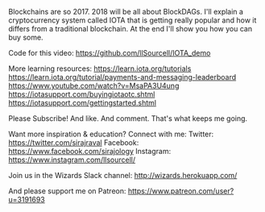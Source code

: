 Blockchains are so 2017. 2018 will be all about BlockDAGs. I'll explain a cryptocurrency system called IOTA that is getting really popular and how it differs from a traditional blockchain. At the end I'll show you how you can buy some. 

Code for this video:
https://github.com/llSourcell/IOTA_demo

More learning resources:
https://learn.iota.org/tutorials
https://learn.iota.org/tutorial/payments-and-messaging-leaderboard
https://www.youtube.com/watch?v=MsaPA3U4ung
https://iotasupport.com/buyingiotaotc.shtml
https://iotasupport.com/gettingstarted.shtml

Please Subscribe! And like. And comment. That's what keeps me going.

Want more inspiration & education? Connect with me:
Twitter: https://twitter.com/sirajraval
Facebook: https://www.facebook.com/sirajology
Instagram: https://www.instagram.com/llsourcell/

Join us in the Wizards Slack channel:
http://wizards.herokuapp.com/

And please support me on Patreon:
https://www.patreon.com/user?u=3191693
